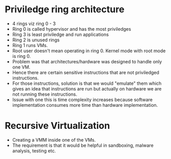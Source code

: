 # Priviledge ring architecture
* 4 rings viz ring 0 - 3
* Ring 0 is called hypervisor and has the most priviledges
* Ring 3 is least priviledge and run applications
* Ring 2 is unused rings
* Ring 1 runs VMs.
* Root user doesn't mean operating in ring 0. Kernel mode with root mode is ring 0.
* Problem was that architectures/hardware was designed to handle only one VM.
* Hence there are certain sensitive instructions that are not priviledged instructions.
* For those instructions, solution is that we would "emulate" them which gives an idea that instructions are run but actually on hardware we are not running these instructions.
* Issue with one this is time complexity increases because software implementation consumes more time than hardware implementation.

# Recursive Virtualization
* Creating a VMM inside one of the VMs.
* The requirement is that it would be helpful in sandboxing, malware analysis, testing etc.